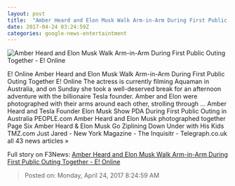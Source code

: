 ```yaml
---
layout: post
title:  "Amber Heard and Elon Musk Walk Arm-in-Arm During First Public Outing Together - E! Online"
date: 2017-04-24 03:24:59Z
categories: google-news-entertaintment
---
```


![Amber Heard and Elon Musk Walk Arm-in-Arm During First Public Outing Together - E! Online](http://akns-images.eonline.com/eol_images/Entire_Site/2017323/rs_600x600-170423175605-600.Amber-Heard-Elon-Musk-Australia.kg.042317.jpg?downsize=450:*&crop=450:350;left,top)

E! Online Amber Heard and Elon Musk Walk Arm-in-Arm During First Public Outing Together E! Online The actress is currently filming Aquaman in Australia, and on Sunday she took a well-deserved break for an afternoon adventure with the billionaire Tesla founder. Amber and Elon were photographed with their arms around each other, strolling through ... Amber Heard and Tesla Founder Elon Musk Show PDA During First Public Outing in Australia PEOPLE.com Amber Heard and Elon Musk photographed together Page Six Amber Heard & Elon Musk Go Ziplining Down Under with His Kids TMZ.com Just Jared - New York Magazine - The Inquisitr - Telegraph.co.uk all 43 news articles »


Full story on F3News: [Amber Heard and Elon Musk Walk Arm-in-Arm During First Public Outing Together - E! Online](http://www.f3nws.com/n/UgMjv)

> Posted on: Monday, April 24, 2017 8:24:59 AM
